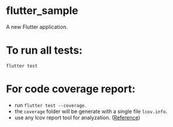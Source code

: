 # flutter_sample

A new Flutter application.

# To run all tests:
`
flutter test
`

# For code coverage report:
 - run `flutter test --coverage`.
 - the `coverage` folder will be generate with a single file `lcov.info`.
 - use any lcov report tool for analyzation. ([Reference]( https://stackoverflow.com/questions/50789578/how-can-the-code-coverage-data-from-flutter-tests-be-displayed))

